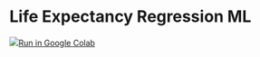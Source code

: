 # Life Expectancy Regression ML

<a href="https://githubtocolab.com/ShreyaJaiswal1604/Coursework-Data-Science-Engineering-Methods/blob/main/ML%20Data%20Cleaning%20and%20Feature%20Selection/Life_Expectancy_Regression_ML.ipynb">
<img src="https://www.tensorflow.org/images/colab_logo_32px.png" />Run in Google Colab</a>
